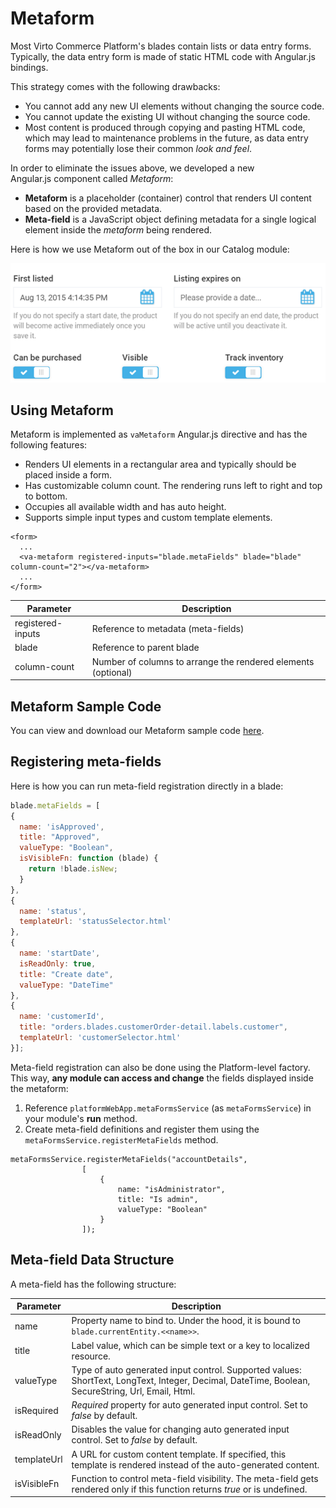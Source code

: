 # Metaform

Most Virto Commerce Platform's blades contain lists or data entry forms. Typically, the data entry form is made of static HTML code with Angular.js bindings. 

This strategy comes with the following drawbacks:

+ You cannot add any new UI elements without changing the source code.
+ You cannot update the existing UI without changing the source code.
+ Most content is produced through copying and pasting HTML code, which may lead to maintenance problems in the future, as data entry forms may potentially lose their common *look and feel*.

In order to eliminate the issues above, we developed a new Angular.js component called *Metaform*:

+ **Metaform** is a placeholder (container) control that renders UI content based on the provided metadata.
+ **Meta-field** is a JavaScript object defining metadata for a single logical element inside the *metaform* being rendered.

Here is how we use Metaform out of the box in our Catalog module:

![Metaform sample](media/03-metaform-sample.png)

## Using Metaform

Metaform is implemented as `vaMetaform` Angular.js directive and has the following features:

+ Renders UI elements in a rectangular area and typically should be placed inside a form.
+ Has customizable column count. The rendering runs left to right and top to bottom.
+ Occupies all available width and has auto height.
+ Supports simple input types and custom template elements.

```
<form>
  ...
  <va-metaform registered-inputs="blade.metaFields" blade="blade" column-count="2"></va-metaform>
  ...
</form>
```

|Parameter|Description|
|---------|-----------|
|registered-inputs|Reference to metadata (meta-fields)|
|blade|Reference to parent blade|
|column-count|Number of columns to arrange the rendered elements (optional)|

## Metaform Sample Code
You can view and download our Metaform sample code [here](https://github.com/VirtoCommerce/vc-samples/blob/master/MemberExtensionSampleModule/Scripts/extMembers.js#L14).

## Registering meta-fields

Here is how you can run meta-field registration directly in a blade:

```js
blade.metaFields = [
{
  name: 'isApproved',
  title: "Approved",
  valueType: "Boolean",
  isVisibleFn: function (blade) {
    return !blade.isNew;
  }
},
{
  name: 'status',
  templateUrl: 'statusSelector.html'
},
{
  name: 'startDate',
  isReadOnly: true,
  title: "Create date",
  valueType: "DateTime"
},
{
  name: 'customerId',
  title: "orders.blades.customerOrder-detail.labels.customer",
  templateUrl: 'customerSelector.html'
}];
```

Meta-field registration can also be done using the Platform-level factory. This way, **any module can access and change** the fields displayed inside the metaform:

1. Reference `platformWebApp.metaFormsService` (as `metaFormsService`) in your module's **run** method.
2. Create meta-field definitions and register them using the `metaFormsService.registerMetaFields` method.

```
metaFormsService.registerMetaFields("accountDetails",
                [
                    {
                        name: "isAdministrator",
                        title: "Is admin",
                        valueType: "Boolean"
                    }
                ]);
```

## Meta-field Data Structure

A meta-field has the following structure:

|Parameter|Description|
|---------|-----------|
|name|Property name to bind to. Under the hood, it is bound to `blade.currentEntity.<<name>>`.|
|title|Label value, which can be simple text or a key to localized resource.|
|valueType|Type of auto generated input control. Supported values: ShortText, LongText, Integer, Decimal, DateTime, Boolean, SecureString, Url, Email, Html.|
|isRequired|*Required* property for auto generated input control. Set to *false* by default.|
|isReadOnly|Disables the value for changing auto generated input control. Set to *false* by default.|
|templateUrl|A URL for custom content template. If specified, this template is rendered instead of the auto-generated content.|
|isVisibleFn|Function to control meta-field visibility. The meta-field gets rendered only if this function returns *true* or is undefined.|

